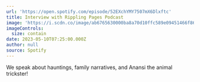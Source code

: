```yaml
---
url: 'https://open.spotify.com/episode/52EXchYMY7507mX6Dlxftc'
title: Interview with Rippling Pages Podcast
image: 'https://i.scdn.co/image/ab6765630000ba8a70d10ffc589e09451466f86f'
imageControls:
  size: contain
date: 2023-05-10T07:25:00.000Z
author: null
source: Spotify
---
```


We speak about hauntings, family narratives, and Anansi the animal trickster!
